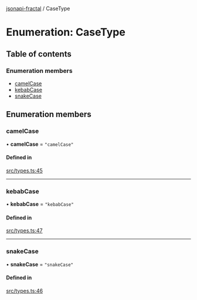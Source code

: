 [jsonapi-fractal](../README.md) / CaseType

# Enumeration: CaseType

## Table of contents

### Enumeration members

- [camelCase](CaseType.md#camelcase)
- [kebabCase](CaseType.md#kebabcase)
- [snakeCase](CaseType.md#snakecase)

## Enumeration members

### camelCase

• **camelCase** = `"camelCase"`

#### Defined in

[src/types.ts:45](https://github.com/andersondanilo/jsonapi-fractal/blob/5f3ab68/src/types.ts#L45)

---

### kebabCase

• **kebabCase** = `"kebabCase"`

#### Defined in

[src/types.ts:47](https://github.com/andersondanilo/jsonapi-fractal/blob/5f3ab68/src/types.ts#L47)

---

### snakeCase

• **snakeCase** = `"snakeCase"`

#### Defined in

[src/types.ts:46](https://github.com/andersondanilo/jsonapi-fractal/blob/5f3ab68/src/types.ts#L46)
